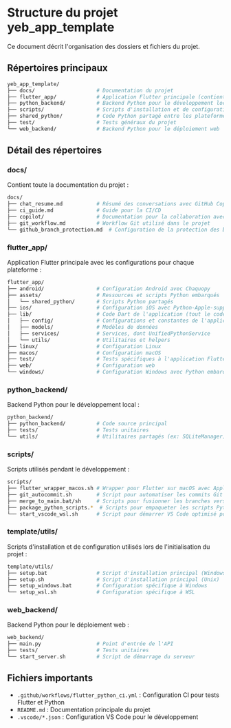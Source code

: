 <!--
RÉFÉRENCES CROISÉES:
- Ce fichier est référencé dans: [README.md:46, 89]
- Ce fichier est référencé dans: [template/bootstrap.sh:202]
- Ce fichier est référencé dans: [update_docs.sh:9]
-->

# Structure du projet yeb_app_template

Ce document décrit l'organisation des dossiers et fichiers du projet.

## Répertoires principaux

```bash
yeb_app_template/
├── docs/                    # Documentation du projet
├── flutter_app/             # Application Flutter principale (contient tout le code Dart)
├── python_backend/          # Backend Python pour le développement local
├── scripts/                 # Scripts d'installation et de configuration
├── shared_python/           # Code Python partagé entre les plateformes
├── test/                    # Tests généraux du projet
└── web_backend/             # Backend Python pour le déploiement web
```

## Détail des répertoires

### docs/

Contient toute la documentation du projet :

```bash
docs/
├── chat_resume.md           # Résumé des conversations avec GitHub Copilot
├── ci_guide.md              # Guide pour la CI/CD
├── copilot/                 # Documentation pour la collaboration avec GitHub Copilot
├── git_workflow.md          # Workflow Git utilisé dans le projet
└── github_branch_protection.md  # Configuration de la protection des branches
```

### flutter_app/

Application Flutter principale avec les configurations pour chaque plateforme :

```bash
flutter_app/
├── android/                 # Configuration Android avec Chaquopy
├── assets/                  # Ressources et scripts Python embarqués
│   └── shared_python/       # Scripts Python partagés
├── ios/                     # Configuration iOS avec Python-Apple-support
├── lib/                     # Code Dart de l'application (tout le code Dart du projet)
│   ├── config/              # Configurations et constantes de l'application
│   ├── models/              # Modèles de données
│   ├── services/            # Services, dont UnifiedPythonService
│   └── utils/               # Utilitaires et helpers
├── linux/                   # Configuration Linux
├── macos/                   # Configuration macOS
├── test/                    # Tests spécifiques à l'application Flutter
├── web/                     # Configuration web
└── windows/                 # Configuration Windows avec Python embarqué
```

### python_backend/

Backend Python pour le développement local :

```bash
python_backend/
├── python_backend/          # Code source principal
├── tests/                   # Tests unitaires
└── utils/                   # Utilitaires partagés (ex: SQLiteManager)
```

### scripts/

Scripts utilisés pendant le développement :

```bash
scripts/
├── flutter_wrapper_macos.sh # Wrapper pour Flutter sur macOS avec Apple Silicon
├── git_autocommit.sh        # Script pour automatiser les commits Git
├── merge_to_main.bat/sh     # Scripts pour fusionner les branches vers main
├── package_python_scripts.*  # Scripts pour empaqueter les scripts Python
└── start_vscode_wsl.sh      # Script pour démarrer VS Code optimisé pour WSL
```

### template/utils/

Scripts d'installation et de configuration utilisés lors de l'initialisation du projet :

```bash
template/utils/
├── setup.bat                # Script d'installation principal (Windows)
├── setup.sh                 # Script d'installation principal (Unix)
├── setup_windows.bat        # Configuration spécifique à Windows
└── setup_wsl.sh             # Configuration spécifique à WSL
```

### web_backend/

Backend Python pour le déploiement web :

```bash
web_backend/
├── main.py                  # Point d'entrée de l'API
├── tests/                   # Tests unitaires
└── start_server.sh          # Script de démarrage du serveur
```

## Fichiers importants

- `.github/workflows/flutter_python_ci.yml` : Configuration CI pour tests Flutter et Python
- `README.md` : Documentation principale du projet
- `.vscode/*.json` : Configuration VS Code pour le développement
